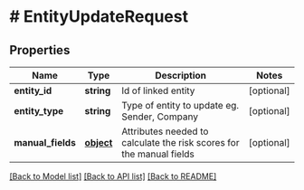 # # EntityUpdateRequest

## Properties

Name | Type | Description | Notes
------------ | ------------- | ------------- | -------------
**entity_id** | **string** | Id of linked entity | [optional] 
**entity_type** | **string** | Type of entity to update eg. Sender, Company | [optional] 
**manual_fields** | [**object**](.md) | Attributes needed to calculate the risk scores for the manual fields | [optional] 

[[Back to Model list]](../../README.md#documentation-for-models) [[Back to API list]](../../README.md#documentation-for-api-endpoints) [[Back to README]](../../README.md)


